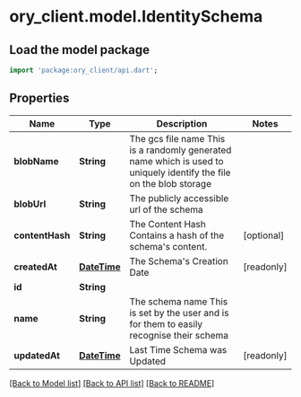# ory_client.model.IdentitySchema

## Load the model package
```dart
import 'package:ory_client/api.dart';
```

## Properties
Name | Type | Description | Notes
------------ | ------------- | ------------- | -------------
**blobName** | **String** | The gcs file name  This is a randomly generated name which is used to uniquely identify the file on the blob storage | 
**blobUrl** | **String** | The publicly accessible url of the schema | 
**contentHash** | **String** | The Content Hash  Contains a hash of the schema's content. | [optional] 
**createdAt** | [**DateTime**](DateTime.md) | The Schema's Creation Date | [readonly] 
**id** | **String** |  | 
**name** | **String** | The schema name  This is set by the user and is for them to easily recognise their schema | 
**updatedAt** | [**DateTime**](DateTime.md) | Last Time Schema was Updated | [readonly] 

[[Back to Model list]](../README.md#documentation-for-models) [[Back to API list]](../README.md#documentation-for-api-endpoints) [[Back to README]](../README.md)


